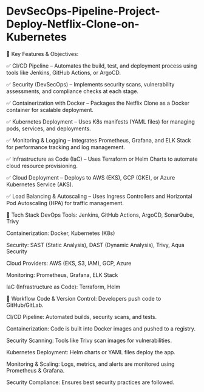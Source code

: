 # DevSecOps-Pipeline-Project-Deploy-Netflix-Clone-on-Kubernetes

🔹 Key Features & Objectives:

✅ CI/CD Pipeline – Automates the build, test, and deployment process using tools like Jenkins, GitHub Actions, or ArgoCD.

✅ Security (DevSecOps) – Implements security scans, vulnerability assessments, and compliance checks at each stage.

✅ Containerization with Docker – Packages the Netflix Clone as a Docker container for scalable deployment.

✅ Kubernetes Deployment – Uses K8s manifests (YAML files) for managing pods, services, and deployments.

✅ Monitoring & Logging – Integrates Prometheus, Grafana, and ELK Stack for performance tracking and log management.

✅ Infrastructure as Code (IaC) – Uses Terraform or Helm Charts to automate cloud resource provisioning.

✅ Cloud Deployment – Deploys to AWS (EKS), GCP (GKE), or Azure Kubernetes Service (AKS).

✅ Load Balancing & Autoscaling – Uses Ingress Controllers and Horizontal Pod Autoscaling (HPA) for traffic management.

🔹 Tech Stack
DevOps Tools: Jenkins, GitHub Actions, ArgoCD, SonarQube, Trivy

Containerization: Docker, Kubernetes (K8s)

Security: SAST (Static Analysis), DAST (Dynamic Analysis), Trivy, Aqua Security

Cloud Providers: AWS (EKS, S3, IAM), GCP, Azure

Monitoring: Prometheus, Grafana, ELK Stack

IaC (Infrastructure as Code): Terraform, Helm

🔹 Workflow
Code & Version Control: Developers push code to GitHub/GitLab.

CI/CD Pipeline: Automated builds, security scans, and tests.

Containerization: Code is built into Docker images and pushed to a registry.

Security Scanning: Tools like Trivy scan images for vulnerabilities.

Kubernetes Deployment: Helm charts or YAML files deploy the app.

Monitoring & Scaling: Logs, metrics, and alerts are monitored using Prometheus & Grafana.

Security Compliance: Ensures best security practices are followed.



